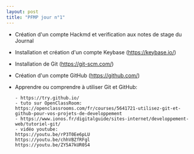 ```yaml
---                  
layout: post
title: "PFMP jour n°1"
--- 
```


- Création d'un compte Hackmd et verification aux notes de stage du Journal
- Installation et création d'un compte Keybase (https://keybase.io/)
- Installation de Git (https://git-scm.com/)
- Création d'un compte GitHub (https://github.com/)
- Apprendre ou comprendre à utiliser Git et GitHub:
     
      - https://try.github.io/
      - tuto sur OpenClassRoom: https://openclassrooms.com/fr/courses/5641721-utilisez-git-et-github-pour-vos-projets-de-developpement
      - https://www.ionos.fr/digitalguide/sites-internet/developpement-web/tutoriel-git/
      - vidéo youtube:
	  https://youtu.be/rP3T0Ee6pLU
	  https://youtu.be/chhVBZfRFgl
	  https://youtu.be/ZY5A7kUR0S4 